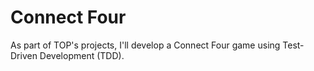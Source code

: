 # Connect Four

As part of TOP's projects, I'll develop a Connect Four game using Test-Driven Development (TDD).
